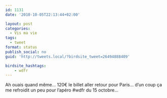 ```yaml
---
id: 1131
date: '2010-10-05T22:13:44+02:00'

layout: post
categories:
  - Vis ma vie
tags:
  - tweet
format: status
publish_social: no
guid: 'http://tweets.local/?birdsite_tweet=26494888409'

birdsite_hashtags:
    - wdfr
---
```


Ah ouais quand même… 120€ le billet aller retour pour Paris… d’un coup ça me refroidit un peu pour l’apéro #wdfr du 15 octobre…